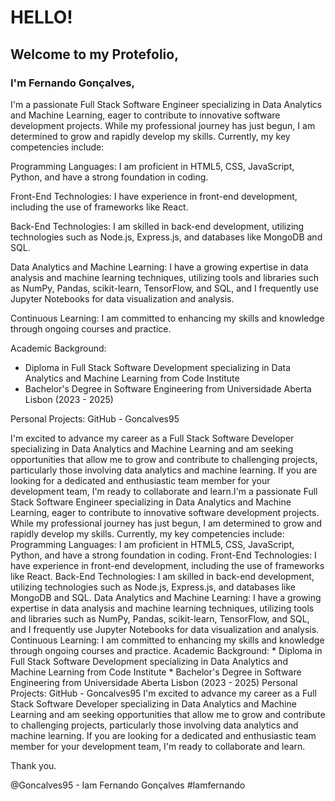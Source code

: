 
# HELLO!

## Welcome to my Protefolio,

### I'm Fernando Gonçalves,
I'm a passionate Full Stack Software Engineer specializing in Data Analytics and Machine Learning, eager to contribute to innovative software development projects. While my professional journey has just begun, I am determined to grow and rapidly develop my skills. Currently, my key competencies include:

Programming Languages: I am proficient in HTML5, CSS, JavaScript, Python, and have a strong foundation in coding.

Front-End Technologies: I have experience in front-end development, including the use of frameworks like React.

Back-End Technologies: I am skilled in back-end development, utilizing technologies such as Node.js, Express.js, and databases like MongoDB and SQL.

Data Analytics and Machine Learning: I have a growing expertise in data analysis and machine learning techniques, utilizing tools and libraries such as NumPy, Pandas, scikit-learn, TensorFlow, and SQL, and I frequently use Jupyter Notebooks for data visualization and analysis.

Continuous Learning: I am committed to enhancing my skills and knowledge through ongoing courses and practice.

Academic Background:

* Diploma in Full Stack Software Development specializing in Data Analytics and Machine Learning from Code Institute
* Bachelor's Degree in Software Engineering from Universidade Aberta Lisbon (2023 - 2025)

Personal Projects:
GitHub - Goncalves95

I'm excited to advance my career as a Full Stack Software Developer specializing in Data Analytics and Machine Learning and am seeking opportunities that allow me to grow and contribute to challenging projects, particularly those involving data analytics and machine learning. If you are looking for a dedicated and enthusiastic team member for your development team, I'm ready to collaborate and learn.I'm a passionate Full Stack Software Engineer specializing in Data Analytics and Machine Learning, eager to contribute to innovative software development projects. While my professional journey has just begun, I am determined to grow and rapidly develop my skills. Currently, my key competencies include: Programming Languages: I am proficient in HTML5, CSS, JavaScript, Python, and have a strong foundation in coding. Front-End Technologies: I have experience in front-end development, including the use of frameworks like React. Back-End Technologies: I am skilled in back-end development, utilizing technologies such as Node.js, Express.js, and databases like MongoDB and SQL. Data Analytics and Machine Learning: I have a growing expertise in data analysis and machine learning techniques, utilizing tools and libraries such as NumPy, Pandas, scikit-learn, TensorFlow, and SQL, and I frequently use Jupyter Notebooks for data visualization and analysis. Continuous Learning: I am committed to enhancing my skills and knowledge through ongoing courses and practice. Academic Background: * Diploma in Full Stack Software Development specializing in Data Analytics and Machine Learning from Code Institute * Bachelor's Degree in Software Engineering from Universidade Aberta Lisbon (2023 - 2025) Personal Projects: GitHub - Goncalves95 I'm excited to advance my career as a Full Stack Software Developer specializing in Data Analytics and Machine Learning and am seeking opportunities that allow me to grow and contribute to challenging projects, particularly those involving data analytics and machine learning. If you are looking for a dedicated and enthusiastic team member for your development team, I'm ready to collaborate and learn.


Thank you. 

@Goncalves95 - Iam Fernando Gonçalves #Iamfernando